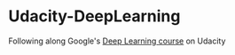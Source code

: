 # Udacity-DeepLearning
Following along Google's [Deep Learning course](https://www.udacity.com/course/deep-learning--ud730) on Udacity
